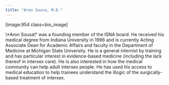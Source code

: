```yaml
---
title: "Aron Sousa, M.D."
---
```


<p>[image:954 class=bio_image]  </p>

<p>\*Aron Sousa\* was a founding member of the <span class="caps">ISNA</span> board. He received his medical degree from Indiana University in 1996 and is currently Acting Associate Dean for Academic Affairs and faculty in the Department of Medicine at Michigan State University. He is a general internist by training and has particular interest in evidence-based medicine (including the lack thereof in intersex care). He is also interested in how the medical community can help adult intersex people. He has used his access to medical education to help trainees understand the illogic of the surgically-based treatment of intersex.</p>
